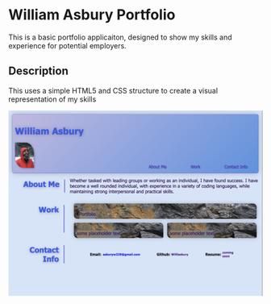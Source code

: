# William Asbury Portfolio

This is a basic portfolio applicaiton, designed to show my skills and experience for 
potential employers.

## Description

This uses a simple HTML5 and CSS structure to create a visual representation of my skills



![photo of William's Portfolio](./assests/images/Screenshot%202023-03-27%20at%205.25.48%20PM.png "Will's Portfolio")